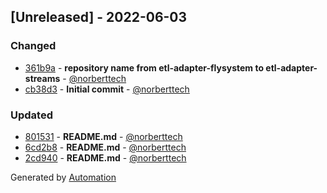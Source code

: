 ## [Unreleased] - 2022-06-03

### Changed
- [361b9a](https://github.com/flow-php/etl-adapter-streams/commit/361b9a90e49efbfbdd1140ecf279dcb13efab167) - **repository name from etl-adapter-flysystem to etl-adapter-streams** - [@norberttech](https://github.com/norberttech)
- [cb38d3](https://github.com/flow-php/etl-adapter-streams/commit/cb38d384e8852b3ad6a036e03c84374253ee99ea) - **Initial commit** - [@norberttech](https://github.com/norberttech)

### Updated
- [801531](https://github.com/flow-php/etl-adapter-streams/commit/801531186fc8ab465c7b0731d2909ee38df2cf61) - **README.md** - [@norberttech](https://github.com/norberttech)
- [6cd2b8](https://github.com/flow-php/etl-adapter-streams/commit/6cd2b8a6800594559aaf214ececdcba9cf1546f3) - **README.md** - [@norberttech](https://github.com/norberttech)
- [2cd940](https://github.com/flow-php/etl-adapter-streams/commit/2cd9402b0d8d11a27c501bbf67e4d63f75d78e02) - **README.md** - [@norberttech](https://github.com/norberttech)

Generated by [Automation](https://github.com/aeon-php/automation)